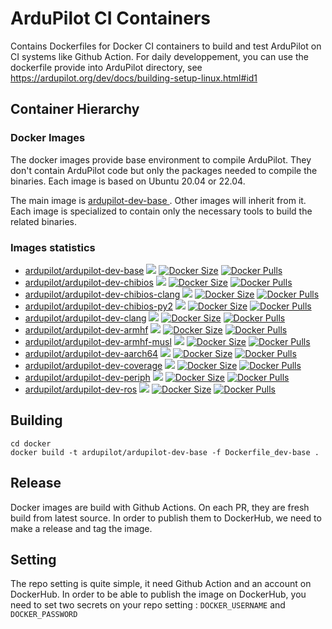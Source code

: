 # ArduPilot CI Containers

Contains Dockerfiles for Docker CI containers to build and test ArduPilot on CI systems like Github Action.
For daily developpement, you can use the dockerfile provide into ArduPilot directory, see https://ardupilot.org/dev/docs/building-setup-linux.html#id1

## Container Hierarchy

### Docker Images

The docker images provide base environment to compile ArduPilot. They don't contain ArduPilot code but only the packages needed to compile the binaries. Each image is based on Ubuntu 20.04 or 22.04.

The main image is [ardupilot-dev-base ](Dockerfile_dev-base). Other images will inherit from it.
Each image is specialized to contain only the necessary tools to build the related binaries.

### Images statistics

- [ardupilot/ardupilot-dev-base](https://hub.docker.com/r/ardupilot/ardupilot-dev-base) [![](https://images.microbadger.com/badges/image/ardupilot/ardupilot-dev-base.svg)](http://microbadger.com/images/ardupilot/ardupilot-dev-base) [![Docker Size](https://img.shields.io/docker/image-size/ardupilot/ardupilot-dev-base/latest)](https://hub.docker.com/r/ardupilot/ardupilot-dev-base) [![Docker Pulls](https://img.shields.io/docker/pulls/ardupilot/ardupilot-dev-base.svg)](https://hub.docker.com/r/ardupilot/ardupilot-dev-base)
- [ardupilot/ardupilot-dev-chibios](https://hub.docker.com/r/ardupilot/ardupilot-dev-chibios) [![](https://images.microbadger.com/badges/image/ardupilot/ardupilot-dev-chibios.svg)](http://microbadger.com/images/ardupilot/ardupilot-dev-chibios) [![Docker Size](https://img.shields.io/docker/image-size/ardupilot/ardupilot-dev-chibios/latest)](https://hub.docker.com/r/ardupilot/ardupilot-dev-chibios) [![Docker Pulls](https://img.shields.io/docker/pulls/ardupilot/ardupilot-dev-chibios.svg)](https://hub.docker.com/r/ardupilot/ardupilot-dev-chibios)
- [ardupilot/ardupilot-dev-chibios-clang](https://hub.docker.com/r/ardupilot/ardupilot-dev-chibios-clang) [![](https://images.microbadger.com/badges/image/ardupilot/ardupilot-dev-chibios-clang.svg)](http://microbadger.com/images/ardupilot/ardupilot-dev-chibios-clang) [![Docker Size](https://img.shields.io/docker/image-size/ardupilot/ardupilot-dev-chibios-clang/latest)](https://hub.docker.com/r/ardupilot/ardupilot-dev-chibios-clang) [![Docker Pulls](https://img.shields.io/docker/pulls/ardupilot/ardupilot-dev-chibios-clang.svg)](https://hub.docker.com/r/ardupilot/ardupilot-dev-chibios-clang)
- [ardupilot/ardupilot-dev-chibios-py2](https://hub.docker.com/r/ardupilot/ardupilot-dev-chibios-py2) [![](https://images.microbadger.com/badges/image/ardupilot/ardupilot-dev-chibios-py2.svg)](http://microbadger.com/images/ardupilot/ardupilot-dev-chibios-py2) [![Docker Size](https://img.shields.io/docker/image-size/ardupilot/ardupilot-dev-chibios-py2/latest)](https://hub.docker.com/r/ardupilot/ardupilot-dev-chibios-py2) [![Docker Pulls](https://img.shields.io/docker/pulls/ardupilot/ardupilot-dev-chibios-py2.svg)](https://hub.docker.com/r/ardupilot/ardupilot-dev-chibios-py2)
- [ardupilot/ardupilot-dev-clang](https://hub.docker.com/r/ardupilot/ardupilot-dev-clang) [![](https://images.microbadger.com/badges/image/ardupilot/ardupilot-dev-clang.svg)](http://microbadger.com/images/ardupilot/ardupilot-dev-clang) [![Docker Size](https://img.shields.io/docker/image-size/ardupilot/ardupilot-dev-clang/latest)](https://hub.docker.com/r/ardupilot/ardupilot-dev-clang) [![Docker Pulls](https://img.shields.io/docker/pulls/ardupilot/ardupilot-dev-clang.svg)](https://hub.docker.com/r/ardupilot/ardupilot-dev-clang)
- [ardupilot/ardupilot-dev-armhf](https://hub.docker.com/r/ardupilot/ardupilot-dev-armhf) [![](https://images.microbadger.com/badges/image/ardupilot/ardupilot-dev-armhf.svg)](http://microbadger.com/images/ardupilot/ardupilot-dev-armhf) [![Docker Size](https://img.shields.io/docker/image-size/ardupilot/ardupilot-dev-armhf/latest)](https://hub.docker.com/r/ardupilot/ardupilot-dev-armhf) [![Docker Pulls](https://img.shields.io/docker/pulls/ardupilot/ardupilot-dev-armhf.svg)](https://hub.docker.com/r/ardupilot/ardupilot-dev-armhf)
- [ardupilot/ardupilot-dev-armhf-musl](https://hub.docker.com/r/ardupilot/ardupilot-dev-armhf-musl) [![](https://images.microbadger.com/badges/image/ardupilot/ardupilot-dev-armhf-musl.svg)](http://microbadger.com/images/ardupilot/ardupilot-dev-armhf-musl) [![Docker Size](https://img.shields.io/docker/image-size/ardupilot/ardupilot-dev-armhf-musl/latest)](https://hub.docker.com/r/ardupilot/ardupilot-dev-armhf-musl) [![Docker Pulls](https://img.shields.io/docker/pulls/ardupilot/ardupilot-dev-armhf-musl.svg)](https://hub.docker.com/r/ardupilot/ardupilot-dev-armhf-musl)
- [ardupilot/ardupilot-dev-aarch64](https://hub.docker.com/r/ardupilot/ardupilot-dev-aarch64) [![](https://images.microbadger.com/badges/image/ardupilot/ardupilot-dev-aarch64.svg)](http://microbadger.com/images/ardupilot/ardupilot-dev-aarch64) [![Docker Size](https://img.shields.io/docker/image-size/ardupilot/ardupilot-dev-aarch64/latest)](https://hub.docker.com/r/ardupilot/ardupilot-dev-aarch64) [![Docker Pulls](https://img.shields.io/docker/pulls/ardupilot/ardupilot-dev-aarch64.svg)](https://hub.docker.com/r/ardupilot/ardupilot-dev-aarch64)
- [ardupilot/ardupilot-dev-coverage](https://hub.docker.com/r/ardupilot/ardupilot-dev-coverage) [![](https://images.microbadger.com/badges/image/ardupilot/ardupilot-dev-coverage.svg)](http://microbadger.com/images/ardupilot/ardupilot-dev-coverage) [![Docker Size](https://img.shields.io/docker/image-size/ardupilot/ardupilot-dev-coverage/latest)](https://hub.docker.com/r/ardupilot/ardupilot-dev-coverage) [![Docker Pulls](https://img.shields.io/docker/pulls/ardupilot/ardupilot-dev-coverage.svg)](https://hub.docker.com/r/ardupilot/ardupilot-dev-coverage)
- [ardupilot/ardupilot-dev-periph](https://hub.docker.com/r/ardupilot/ardupilot-dev-periph) [![](https://images.microbadger.com/badges/image/ardupilot/ardupilot-dev-periph.svg)](http://microbadger.com/images/ardupilot/ardupilot-dev-periph) [![Docker Size](https://img.shields.io/docker/image-size/ardupilot/ardupilot-dev-periph/latest)](https://hub.docker.com/r/ardupilot/ardupilot-dev-periph) [![Docker Pulls](https://img.shields.io/docker/pulls/ardupilot/ardupilot-dev-periph.svg)](https://hub.docker.com/r/ardupilot/ardupilot-dev-periph)
- [ardupilot/ardupilot-dev-ros](https://hub.docker.com/r/ardupilot/ardupilot-dev-ros) [![](https://images.microbadger.com/badges/image/ardupilot/ardupilot-dev-ros.svg)](http://microbadger.com/images/ardupilot/ardupilot-dev-ros) [![Docker Size](https://img.shields.io/docker/image-size/ardupilot/ardupilot-dev-ros/latest)](https://hub.docker.com/r/ardupilot/ardupilot-dev-ros) [![Docker Pulls](https://img.shields.io/docker/pulls/ardupilot/ardupilot-dev-ros.svg)](https://hub.docker.com/r/ardupilot/ardupilot-dev-ros)


## Building

```
cd docker
docker build -t ardupilot/ardupilot-dev-base -f Dockerfile_dev-base .
```

## Release

Docker images are build with Github Actions. On each PR, they are fresh build from latest source.
In order to publish them to DockerHub, we need to make a release and tag the image.

## Setting

The repo setting is quite simple, it need Github Action and an account on DockerHub.
In order to be able to publish the image on DockerHub, you need to set two secrets on your repo setting :
`DOCKER_USERNAME` and `DOCKER_PASSWORD`

